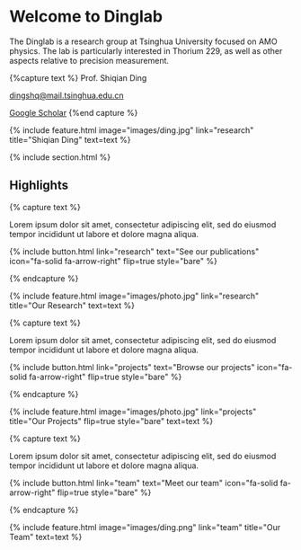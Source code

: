---
---

# Welcome to Dinglab
The Dinglab is a research group at Tsinghua University focused on AMO physics. The lab is particularly interested in Thorium 229, as well as other aspects relative to precision measurement.

{%capture text %}
Prof. Shiqian Ding

dingshq@mail.tsinghua.edu.cn

[Google Scholar](https://scholar.google.com/citations?user=3yYcICQAAAAJ&hl=zh-CN&oi=ao/)
{%end capture %}

{%
  include feature.html
  image="images/ding.jpg"
  link="research"
  title="Shiqian Ding"
  text=text
%}

{% include section.html %}

## Highlights

{% capture text %}

Lorem ipsum dolor sit amet, consectetur adipiscing elit, sed do eiusmod tempor incididunt ut labore et dolore magna aliqua.

{%
  include button.html
  link="research"
  text="See our publications"
  icon="fa-solid fa-arrow-right"
  flip=true
  style="bare"
%}

{% endcapture %}

{%
  include feature.html
  image="images/photo.jpg"
  link="research"
  title="Our Research"
  text=text
%}

{% capture text %}

Lorem ipsum dolor sit amet, consectetur adipiscing elit, sed do eiusmod tempor incididunt ut labore et dolore magna aliqua.

{%
  include button.html
  link="projects"
  text="Browse our projects"
  icon="fa-solid fa-arrow-right"
  flip=true
  style="bare"
%}

{% endcapture %}

{%
  include feature.html
  image="images/photo.jpg"
  link="projects"
  title="Our Projects"
  flip=true
  style="bare"
  text=text
%}

{% capture text %}

Lorem ipsum dolor sit amet, consectetur adipiscing elit, sed do eiusmod tempor incididunt ut labore et dolore magna aliqua.

{%
  include button.html
  link="team"
  text="Meet our team"
  icon="fa-solid fa-arrow-right"
  flip=true
  style="bare"
%}

{% endcapture %}

{%
  include feature.html
  image="images/ding.png"
  link="team"
  title="Our Team"
  text=text
%}
